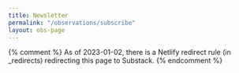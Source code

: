 ```yaml
---
title: Newsletter
permalink: "/observations/subscribe"
layout: obs-page
---
```


{% comment %} As of 2023-01-02, there is a Netlify redirect rule (in _redirects) redirecting this page to Substack. {% endcomment %}
